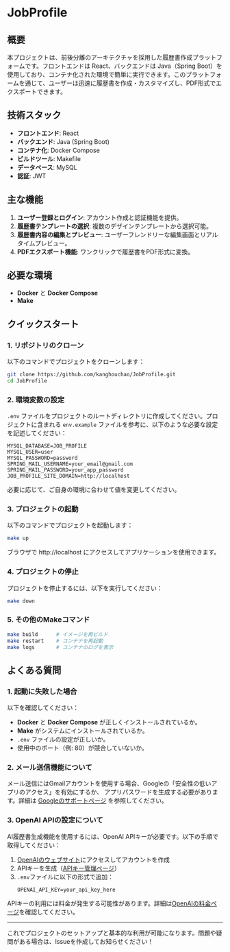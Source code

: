 # JobProfile

## 概要

本プロジェクトは、前後分離のアーキテクチャを採用した履歴書作成プラットフォームです。フロントエンドは React、バックエンドは Java（Spring Boot）を使用しており、コンテナ化された環境で簡単に実行できます。このプラットフォームを通じて、ユーザーは迅速に履歴書を作成・カスタマイズし、PDF形式でエクスポートできます。

## 技術スタック

- **フロントエンド**: React
- **バックエンド**: Java (Spring Boot)
- **コンテナ化**: Docker Compose
- **ビルドツール**: Makefile
- **データベース**: MySQL
- **認証**: JWT

## 主な機能

1. **ユーザー登録とログイン**: アカウント作成と認証機能を提供。
2. **履歴書テンプレートの選択**: 複数のデザインテンプレートから選択可能。
3. **履歴書内容の編集とプレビュー**: ユーザーフレンドリーな編集画面とリアルタイムプレビュー。
4. **PDFエクスポート機能**: ワンクリックで履歴書をPDF形式に変換。

## 必要な環境

- **Docker** と **Docker Compose**
- **Make**

## クイックスタート

### 1. リポジトリのクローン

以下のコマンドでプロジェクトをクローンします：

```bash
git clone https://github.com/kanghouchao/JobProfile.git
cd JobProfile
```

### 2. 環境変数の設定

`.env` ファイルをプロジェクトのルートディレクトリに作成してください。プロジェクトに含まれる `env.example` ファイルを参考に、以下のような必要な設定を記述してください：

```
MYSQL_DATABASE=JOB_PROFILE
MYSQL_USER=user
MYSQL_PASSWORD=password
SPRING_MAIL_USERNAME=your_email@gmail.com
SPRING_MAIL_PASSWORD=your_app_password
JOB_PROFILE_SITE_DOMAIN=http://localhost
```

必要に応じて、ご自身の環境に合わせて値を変更してください。

### 3. プロジェクトの起動

以下のコマンドでプロジェクトを起動します：

```bash
make up
```

ブラウザで http://localhost にアクセスしてアプリケーションを使用できます。

### 4. プロジェクトの停止

プロジェクトを停止するには、以下を実行してください：

```bash
make down
```

### 5. その他のMakeコマンド

```bash
make build      # イメージを再ビルド
make restart    # コンテナを再起動
make logs       # コンテナのログを表示
```

## よくある質問

### 1. 起動に失敗した場合

以下を確認してください：

- **Docker** と **Docker Compose** が正しくインストールされているか。
- **Make** がシステムにインストールされているか。
- `.env` ファイルの設定が正しいか。
- 使用中のポート（例: 80）が競合していないか。

### 2. メール送信機能について

メール送信にはGmailアカウントを使用する場合、Googleの「安全性の低いアプリのアクセス」を有効にするか、
アプリパスワードを生成する必要があります。詳細は [Googleのサポートページ](https://support.google.com/mail/answer/185833?hl=ja) を参照してください。

### 3. OpenAI APIの設定について

AI履歴書生成機能を使用するには、OpenAI APIキーが必要です。以下の手順で取得してください：

1. [OpenAIのウェブサイト](https://platform.openai.com/)にアクセスしてアカウントを作成
2. APIキーを生成（[APIキー管理ページ](https://platform.openai.com/account/api-keys)）
3. `.env`ファイルに以下の形式で追加：
   ```
   OPENAI_API_KEY=your_api_key_here
   ```

APIキーの利用には料金が発生する可能性があります。詳細は[OpenAIの料金ページ](https://openai.com/pricing)を確認してください。

---

これでプロジェクトのセットアップと基本的な利用が可能になります。問題や疑問がある場合は、Issueを作成してお知らせください！

